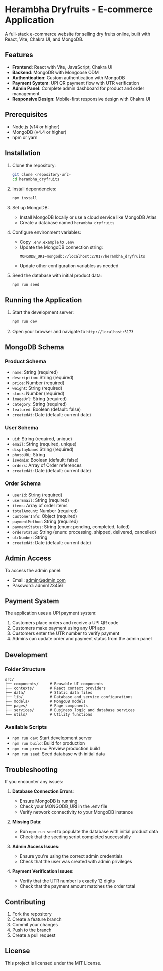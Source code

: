 # Herambha Dryfruits - E-commerce Application

A full-stack e-commerce website for selling dry fruits online, built with React, Vite, Chakra UI, and MongoDB.

## Features

- **Frontend**: React with Vite, JavaScript, Chakra UI
- **Backend**: MongoDB with Mongoose ODM
- **Authentication**: Custom authentication with MongoDB
- **Payment System**: UPI QR payment flow with UTR verification
- **Admin Panel**: Complete admin dashboard for product and order management
- **Responsive Design**: Mobile-first responsive design with Chakra UI

## Prerequisites

- Node.js (v14 or higher)
- MongoDB (v4.4 or higher)
- npm or yarn

## Installation

1. Clone the repository:
   ```bash
   git clone <repository-url>
   cd herambha_dryfruits
   ```

2. Install dependencies:
   ```bash
   npm install
   ```

3. Set up MongoDB:
   - Install MongoDB locally or use a cloud service like MongoDB Atlas
   - Create a database named `herambha_dryfruits`

4. Configure environment variables:
   - Copy `.env.example` to `.env`
   - Update the MongoDB connection string:
     ```
     MONGODB_URI=mongodb://localhost:27017/herambha_dryfruits
     ```
   - Update other configuration variables as needed

5. Seed the database with initial product data:
   ```bash
   npm run seed
   ```

## Running the Application

1. Start the development server:
   ```bash
   npm run dev
   ```

2. Open your browser and navigate to `http://localhost:5173`

## MongoDB Schema

### Product Schema
- `name`: String (required)
- `description`: String (required)
- `price`: Number (required)
- `weight`: String (required)
- `stock`: Number (required)
- `imageUrl`: String (required)
- `category`: String (required)
- `featured`: Boolean (default: false)
- `createdAt`: Date (default: current date)

### User Schema
- `uid`: String (required, unique)
- `email`: String (required, unique)
- `displayName`: String (required)
- `photoURL`: String
- `isAdmin`: Boolean (default: false)
- `orders`: Array of Order references
- `createdAt`: Date (default: current date)

### Order Schema
- `userId`: String (required)
- `userEmail`: String (required)
- `items`: Array of order items
- `totalAmount`: Number (required)
- `customerInfo`: Object (required)
- `paymentMethod`: String (required)
- `paymentStatus`: String (enum: pending, completed, failed)
- `orderStatus`: String (enum: processing, shipped, delivered, cancelled)
- `utrNumber`: String
- `createdAt`: Date (default: current date)

## Admin Access

To access the admin panel:
- Email: admin@admin.com
- Password: admin123456

## Payment System

The application uses a UPI payment system:
1. Customers place orders and receive a UPI QR code
2. Customers make payment using any UPI app
3. Customers enter the UTR number to verify payment
4. Admins can update order and payment status from the admin panel

## Development

### Folder Structure
```
src/
├── components/     # Reusable UI components
├── contexts/       # React context providers
├── data/           # Static data files
├── lib/            # Database and service configurations
├── models/         # MongoDB models
├── pages/          # Page components
├── services/       # Business logic and database services
└── utils/          # Utility functions
```

### Available Scripts
- `npm run dev`: Start development server
- `npm run build`: Build for production
- `npm run preview`: Preview production build
- `npm run seed`: Seed database with initial data

## Troubleshooting

If you encounter any issues:

1. **Database Connection Errors**: 
   - Ensure MongoDB is running
   - Check your MONGODB_URI in the .env file
   - Verify network connectivity to your MongoDB instance

2. **Missing Data**: 
   - Run `npm run seed` to populate the database with initial product data
   - Check that the seeding script completed successfully

3. **Admin Access Issues**: 
   - Ensure you're using the correct admin credentials
   - Check that the user was created with admin privileges

4. **Payment Verification Issues**: 
   - Verify that the UTR number is exactly 12 digits
   - Check that the payment amount matches the order total

## Contributing

1. Fork the repository
2. Create a feature branch
3. Commit your changes
4. Push to the branch
5. Create a pull request

## License

This project is licensed under the MIT License.